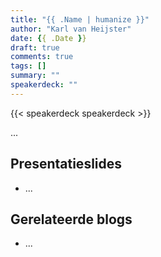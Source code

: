 ```yaml
---
title: "{{ .Name | humanize }}"
author: "Karl van Heijster"
date: {{ .Date }}
draft: true
comments: true
tags: []
summary: ""
speakerdeck: ""
---
```


{{< speakerdeck speakerdeck >}}
<br/>


...


## Presentatieslides


- ...


## Gerelateerde blogs


- ...
